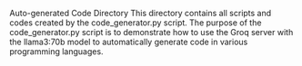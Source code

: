 Auto-generated Code Directory
This directory contains all scripts and codes created by the code_generator.py script. The purpose of the code_generator.py script is to demonstrate how to use the Groq server with the llama3:70b model to automatically generate code in various programming languages.
